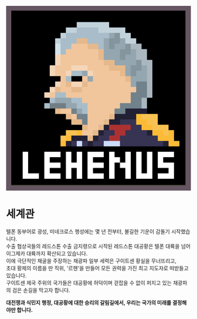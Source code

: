 <p align="center">
 <img src = "./logo.png">
</p>

# 세계관
텔폰 동부어로 광성, 미네크로스 행성에는 몇 년 전부터, 불길한 기운이 감돌기 시작했습니다.  
수출 협상국들의 레드스톤 수출 금지령으로 시작된 레드스톤 대공황은 텔폰 대륙을 넘어 이그제카 대륙까지 확산되고 있습니다.  
이에 극단적인 채굴을 주장하는 채광파 일부 세력은 구이트센 황실을 무너뜨리고,  
초대 황제의 이름을 딴 직위, '르헨'을 만들어 모든 권력을 가진 최고 지도자로 떠받들고 있습니다.  
구이트센 제국 주위의 국가들은 대공황에 허덕이며 걷잡을 수 없이 퍼지고 있는 채광파의 검은 손길을 막고자 합니다. 

**대전쟁과 식민지 행정, 대공황에 대한 승리의 갈림길에서, 우리는 국가의 미래를 결정해야만 합니다.**
